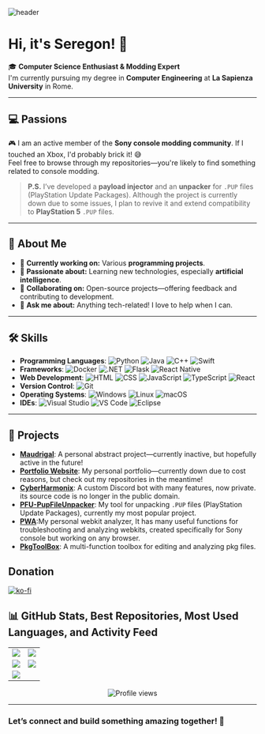 ![header](https://capsule-render.vercel.app/api?type=waving&color=0:ffffff,100:000000,50:f39c12&height=200&section=header&text=Seregon&fontSize=90&fontColor=ffffff&animation=fadeIn&fontAlignY=45&rotate=0)

# Hi, it's Seregon! 👋

🎓 **Computer Science Enthusiast & Modding Expert**  
I'm currently pursuing my degree in **Computer Engineering** at **La Sapienza University** in Rome.

---

## 💻 Passions

🎮 I am an active member of the **Sony console modding community**. If I touched an Xbox, I'd probably brick it! 😅  
Feel free to browse through my repositories—you're likely to find something related to console modding.

> **P.S.** I’ve developed a **payload injector** and an **unpacker** for `.PUP` files (PlayStation Update Packages). Although the project is currently down due to some issues, I plan to revive it and extend compatibility to **PlayStation 5** `.PUP` files.

---

## 🚀 About Me

- 🔭 **Currently working on:** Various **programming projects**.
- 🌱 **Passionate about:** Learning new technologies, especially **artificial intelligence**.
- 👯 **Collaborating on:** Open-source projects—offering feedback and contributing to development.
- 💬 **Ask me about:** Anything tech-related! I love to help when I can.


---

## 🛠️ Skills

- **Programming Languages**: ![Python](https://img.shields.io/badge/-Python-000?style=flat&logo=python) ![Java](https://img.shields.io/badge/-Java-000?style=flat&logo=java) ![C++](https://img.shields.io/badge/-C++-000?style=flat&logo=cplusplus) ![Swift](https://img.shields.io/badge/-Swift-000?style=flat&logo=swift)
- **Frameworks**: ![Docker](https://img.shields.io/badge/-Docker-000?style=flat&logo=docker) ![.NET](https://img.shields.io/badge/-.NET-000?style=flat&logo=dotnet) ![Flask](https://img.shields.io/badge/-Flask-000?style=flat&logo=flask) ![React Native](https://img.shields.io/badge/-React%20Native-000?style=flat&logo=react)
- **Web Development**: ![HTML](https://img.shields.io/badge/-HTML-000?style=flat&logo=html5) ![CSS](https://img.shields.io/badge/-CSS-000?style=flat&logo=css3) ![JavaScript](https://img.shields.io/badge/-JavaScript-000?style=flat&logo=javascript) ![TypeScript](https://img.shields.io/badge/-TypeScript-000?style=flat&logo=typescript) ![React](https://img.shields.io/badge/-React-000?style=flat&logo=react)
- **Version Control**: ![Git](https://img.shields.io/badge/-Git-000?style=flat&logo=git)
- **Operating Systems**: ![Windows](https://img.shields.io/badge/-Windows-000?style=flat&logo=windows) ![Linux](https://img.shields.io/badge/-Linux-000?style=flat&logo=linux) ![macOS](https://img.shields.io/badge/-macOS-000?style=flat&logo=apple)
- **IDEs**: ![Visual Studio](https://img.shields.io/badge/-Visual%20Studio-000?style=flat&logo=visualstudio) ![VS Code](https://img.shields.io/badge/-VS%20Code-000?style=flat&logo=visualstudiocode) ![Eclipse](https://img.shields.io/badge/-Eclipse-000?style=flat&logo=eclipse)

---

## 🔧 Projects

- **[Maudrigal](https://www.maudrigal.com)**: A personal abstract project—currently inactive, but hopefully active in the future!
- **[Portfolio Website](https://www.seregon.com)**: My personal portfolio—currently down due to cost reasons, but check out my repositories in the meantime!
- **[CyberHarmonix](https://github.com/seregonwar/CyberHarmonix)**: A custom Discord bot with many features, now private. its source code is no longer in the public domain.
- **[PFU-PupFileUnpacker](https://github.com/seregonwar/PFU-PupFileUnpacker)**: My tool for unpacking `.PUP` files (PlayStation Update Packages), currently my most popular project.
- **[PWA](https://github.com/seregonwar/PWA)**:My personal webkit analyzer, It has many useful functions for troubleshooting and analyzing webkits, created specifically for Sony console but working on any browser.
- **[PkgToolBox](https://github.com/seregonwar/PkgToolBox)**: A multi-function toolbox for editing and analyzing pkg files.

## Donation
[![ko-fi](https://ko-fi.com/img/githubbutton_sm.svg)](https://ko-fi.com/seregon)

## 📊 GitHub Stats, Best Repositories, Most Used Languages, and Activity Feed

<div align="center">

  <table>
    <tr>
      <td>
        <img src="https://github-readme-stats.vercel.app/api?username=seregonwar&show_icons=true&theme=highcontrast&hide_border=true&border_radius=10&card_width=400" />
      </td>
      <td>
        <img src="https://my-stats-43gk.vercel.app/api/top-langs/?username=seregonwar&hide=html,scss,css&langs_count=8&layout=compact&theme=highcontrast&hide_border=true&border_radius=10&card_width=400" />
      </td>
    </tr>
    <tr>
      <td>
        <img src="https://github-readme-stats.vercel.app/api/pin/?username=seregonwar&repo=APFU-PupFileUnziper&theme=highcontrast&hide_border=true&border_radius=10&card_width=400" />
      </td>
      <td>
        <img src="https://streak-stats.demolab.com?user=seregonwar&theme=highcontrast&hide_border=true&border_radius=10&card_width=400" />
      </td>
    </tr>
    <tr>
      <td colspan="2">
        <img src="https://github-profile-summary-cards.vercel.app/api/cards/profile-details?username=seregonwar&theme=highcontrast" />
      </td>
    </tr>
  </table>

  <img src="https://komarev.com/ghpvc/?username=seregonwar&style=for-the-badge&color=yellow" alt="Profile views"/> 

</div>

---

### Let’s connect and build something amazing together! 🚀
